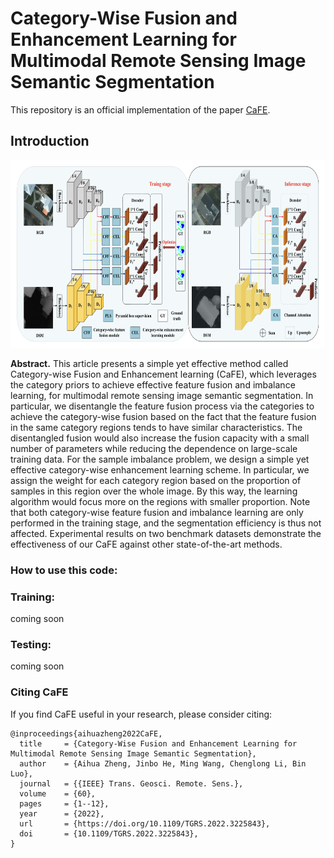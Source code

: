 # Category-Wise Fusion and Enhancement Learning for Multimodal Remote Sensing Image Semantic Segmentation
This repository is an official implementation of the paper [CaFE](https://aihuazheng.github.io/publications/pdf/2022/2022-Category-Wise_Fusion_and_Enhancement_Learning_for_Multimodal_Remote_Sensing_Image_Semantic_Segmentation.pdf).

## Introduction
<img src="./miscs/cafe.png" height = "300" alt="pipeline_cafe" />

**Abstract.** This article presents a simple yet effective method called Category-wise Fusion and Enhancement learning (CaFE), which leverages the category priors to achieve effective feature fusion and imbalance learning, for multimodal remote sensing image semantic segmentation. In particular, we disentangle the feature fusion process via the categories to achieve the category-wise fusion based on the fact that the feature fusion in the same category regions tends to have similar characteristics. The disentangled fusion would also increase the fusion capacity with a small number of parameters while reducing the dependence on large-scale training data. For the sample imbalance problem, we design a simple yet effective category-wise enhancement learning scheme. In particular, we assign the weight for each category region based on the proportion of samples in this region over the whole image. By this way, the learning algorithm would focus more on the regions with smaller proportion. Note that both category-wise feature fusion and imbalance learning are only performed in the training stage, and the segmentation efficiency is thus not affected. Experimental results on two benchmark datasets demonstrate the effectiveness of our CaFE against other state-of-the-art methods.

### How to use this code: 
### Training: 
coming soon

### Testing:
coming soon

### Citing CaFE
If you find CaFE useful in your research, please consider citing:

```
@inproceedings{aihuazheng2022CaFE,
  title     = {Category-Wise Fusion and Enhancement Learning for Multimodal Remote Sensing Image Semantic Segmentation},
  author    = {Aihua Zheng, Jinbo He, Ming Wang, Chenglong Li, Bin Luo},
  journal   = {{IEEE} Trans. Geosci. Remote. Sens.},
  volume    = {60},
  pages     = {1--12},
  year      = {2022},
  url       = {https://doi.org/10.1109/TGRS.2022.3225843},
  doi       = {10.1109/TGRS.2022.3225843},
}
```